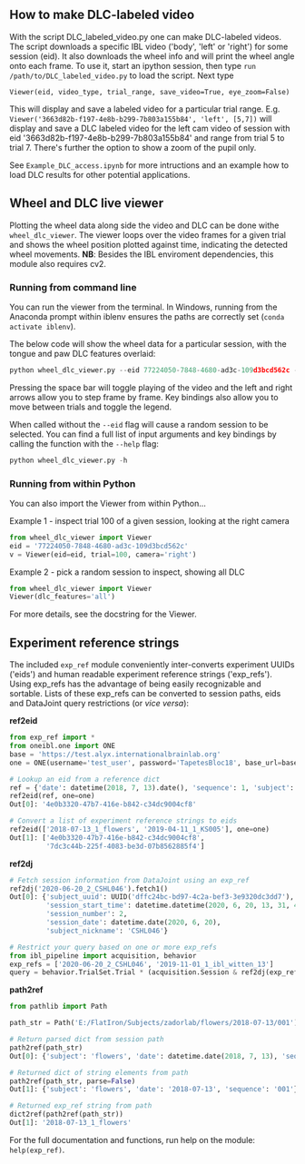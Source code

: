## How to make DLC-labeled video
With the script DLC_labeled_video.py one can make DLC-labeled videos. The script downloads a specific IBL video ('body', 'left' or 'right') for some session (eid). It also downloads the wheel info and will print the wheel angle onto each frame.
To use it, start an ipython session, then type `run /path/to/DLC_labeled_video.py` to load the script. Next type 

`Viewer(eid, video_type, trial_range, save_video=True, eye_zoom=False)`

This will display and save a labeled video for a particular trial range. E.g. `Viewer('3663d82b-f197-4e8b-b299-7b803a155b84', 'left', [5,7])` will display and save a DLC labeled video for the left cam video of session with eid '3663d82b-f197-4e8b-b299-7b803a155b84' and range from trial 5 to trial 7. There's further the option to show a zoom of the pupil only. 

See `Example_DLC_access.ipynb` for more intructions and an example how to load DLC results for other potential applications.

## Wheel and DLC live viewer
Plotting the wheel data along side the video and DLC can be done withe `wheel_dlc_viewer`.  The viewer loops over the 
video frames for a given trial and shows the wheel position plotted against time, indicating the
detected wheel movements.  __NB__: Besides the IBL enviroment dependencies, this module also
requires cv2.

### Running from command line
You can run the viewer from the terminal.  In Windows, running from the Anaconda prompt within
iblenv ensures the paths are correctly set (`conda activate iblenv`).

The below code will show the wheel data for a particular session, with the tongue and paw DLC
features overlaid:
  
```python
python wheel_dlc_viewer.py --eid 77224050-7848-4680-ad3c-109d3bcd562c --dlc tongue,paws
```
Pressing the space bar will toggle playing of the video and the left and right arrows allow you
to step frame by frame.  Key bindings also allow you to move between trials and toggle the legend.

When called without the `--eid` flag will cause a random session to be selected.  You can find a
full list of input arguments and key bindings by calling the function with the `--help` flag: 
```python
python wheel_dlc_viewer.py -h
```

### Running from within Python
You can also import the Viewer from within Python...

Example 1 - inspect trial 100 of a given session, looking at the right camera
```python
from wheel_dlc_viewer import Viewer
eid = '77224050-7848-4680-ad3c-109d3bcd562c'
v = Viewer(eid=eid, trial=100, camera='right')
```

Example 2 - pick a random session to inspect, showing all DLC
```python
from wheel_dlc_viewer import Viewer
Viewer(dlc_features='all')
 ```

For more details, see the docstring for the Viewer.

## Experiment reference strings
The included `exp_ref` module conveniently inter-converts experiment UUIDs ('eids') and human
readable experiment reference strings ('exp_refs').  Using exp_refs has the advantage of being
easily recognizable and sortable.  Lists of these exp_refs can be converted to session paths, eids
and DataJoint query restrictions (or _vice versa_):

**ref2eid**
```python
from exp_ref import *
from oneibl.one import ONE
base = 'https://test.alyx.internationalbrainlab.org'
one = ONE(username='test_user', password='TapetesBloc18', base_url=base)

# Lookup an eid from a reference dict 
ref = {'date': datetime(2018, 7, 13).date(), 'sequence': 1, 'subject': 'flowers'}
ref2eid(ref, one=one)
Out[0]: '4e0b3320-47b7-416e-b842-c34dc9004cf8'

# Convert a list of experiment reference strings to eids
ref2eid(['2018-07-13_1_flowers', '2019-04-11_1_KS005'], one=one)
Out[1]: ['4e0b3320-47b7-416e-b842-c34dc9004cf8',
         '7dc3c44b-225f-4083-be3d-07b8562885f4']
``` 

**ref2dj**
```python
# Fetch session information from DataJoint using an exp_ref
ref2dj('2020-06-20_2_CSHL046').fetch1()
Out[0]: {'subject_uuid': UUID('dffc24bc-bd97-4c2a-bef3-3e9320dc3dd7'),
         'session_start_time': datetime.datetime(2020, 6, 20, 13, 31, 47),
         'session_number': 2,
         'session_date': datetime.date(2020, 6, 20),
         'subject_nickname': 'CSHL046'}

# Restrict your query based on one or more exp_refs
from ibl_pipeline import acquisition, behavior
exp_refs = ['2020-06-20_2_CSHL046', '2019-11-01_1_ibl_witten_13']
query = behavior.TrialSet.Trial * (acquisition.Session & ref2dj(exp_refs))
```

**path2ref**
```python
from pathlib import Path

path_str = Path('E:/FlatIron/Subjects/zadorlab/flowers/2018-07-13/001')

# Return parsed dict from session path
path2ref(path_str)
Out[0]: {'subject': 'flowers', 'date': datetime.date(2018, 7, 13), 'sequence': 1}

# Returned dict of string elements from path
path2ref(path_str, parse=False)
Out[1]: {'subject': 'flowers', 'date': '2018-07-13', 'sequence': '001'}

# Returned exp_ref string from path
dict2ref(path2ref(path_str))
Out[1]: '2018-07-13_1_flowers'
```

For the full documentation and functions, run help on the module: `help(exp_ref)`. 

